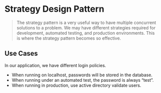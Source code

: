 # Strategy Design Pattern
>The strategy pattern is a very useful way to have multiple concurrent solutions to a problem.
>We may have different strategies required for development, automated testing, and production environments. This is where the strategy pattern becomes so effective.

## Use Cases
In our application, we have different login policies.

- When running on localhost, passwords will be stored in the database.
- When running under an automated test, the password is always “test”.
- When running in production, use active directory validate users.
